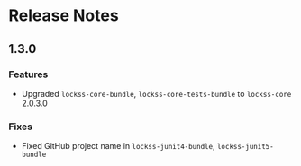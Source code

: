 # Release Notes

## 1.3.0

### Features

*   Upgraded `lockss-core-bundle`, `lockss-core-tests-bundle` to `lockss-core` 2.0.3.0

### Fixes

*   Fixed GitHub project name in `lockss-junit4-bundle`, `lockss-junit5-bundle`
